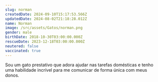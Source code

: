 ```yaml
---
slug: norman
createdDate: 2024-09-10T15:17:53.566Z
updatedDate: 2024-08-02T21:18:28.012Z
name: Norman
image: /src/assets/Gatos/norman.png
gender: male
birthDate: 2018-10-30T03:00:00.000Z
rescueDate: 2023-12-18T03:00:00.000Z
neutered: false
vaccinated: true
---
```


Sou um gato prestativo que adora ajudar nas tarefas domésticas e tenho uma habilidade incrível para me comunicar de forma única com meus donos.
